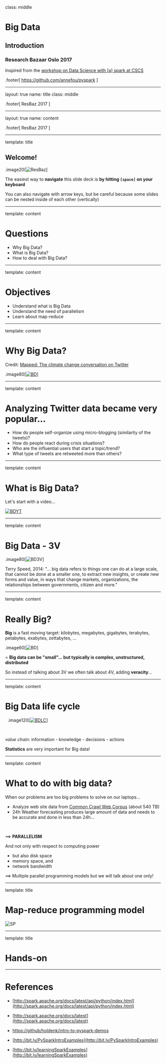 class: middle

# Big Data
## Introduction

### Research Bazaar Oslo 2017

Inspired from the [workshop on Data Science with \[a\] spark at CSCS](http://user.cscs.ch/getting_started/tutorials/2016/workshop_on_data_science_with_a_spark/index.html)

<!-- Slides by Anne Fouilloux<br/> -->

.footer[
https://github.com/annefou/pyspark
]

---

layout: true
name: title
class: middle

.footer[
ResBaz 2017
]

---

layout: true
name: content

.footer[
ResBaz 2017
]

---

template: title

## Welcome!

.image20[![ResBaz](../images/ResBazLogo.png)]

The easiest way to **navigate** this slide deck
is **by hitting `[space]` on your keyboard**

You can also navigate with arrow keys, but be careful because some
slides can be nested inside of each other (vertically)

---

template: content

#  Questions

- Why Big Data?
- What is Big Data?
- How to deal with Big Data?

---
template: content

# Objectives

- Understand what is Big Data
- Understand the need of parallelism 
- Learn about map-reduce 


---
template: content

# Why Big Data?

Credit: [Mapped: The climate change conversation on Twitter](https://www.carbonbrief.org/mapped-the-climate-change-conversation-on-twitter)

.image80[[![BD](../images/BDWhy.png)](http://sna-analysis.s3.amazonaws.com/zoomify/cc-me-31mar.htm)]


---
template: content

# Analyzing Twitter data became very popular...

- How do people self-organize using micro-blogging (similarity of the tweets)?
- How do people react during crisis situations?
- Who are the influential users that start a topic/trend?
- What type of tweets are retweeted more than others?

---
template: content

# What is Big Data?

Let's start with a video...

[![BDYT](../images/BigDataYT.png)](https://www.youtube.com/watch?v=PI7SLOovO5c)

---
template: content

# Big Data - 3V

.image80[![BD3V](../images/BDVVV.png)]

Terry Speed, 2014: 
"... big data refers to things one can do at a large scale, that cannot be done
at a smaller one, to extract new insights, or create new forms and value, in ways that
change markets, organizations, the relationships between governments, citizen and more."


---
template: content

# Really Big?

**Big** is a fast moving target: kilobytes, megabytes,
gigabytes, terabytes, petabytes, exabytes, zettabytes, ...

.image60[![BD](../images/BigData.png)] 

=  **Big data can be "small"... but typically is complex, unstructured, distributed**

So instead of talking about 3V we often talk about 4V, adding **veracity**...

---
template: content

# Big Data life cycle

&nbsp;
.image120[[![BDLC](../images/BDlifecycle.png)](http://www.journaldev.com/8795/introduction-to-hadoop)]

&nbsp;

*value chain*: information - knowledge - decisions - actions


**Statistics** are very important for Big data!

---
template: content

# What to do with big data?

When our problems are too big problems to solve on our laptops...

- Analyze web site data from [Common Crawl Web Corpus](http://commoncrawl.org/) (about 540 TB)
- 24h Weather forecasting produces large amount of data and needs to be accurate and done in less than 24h...

&nbsp;


==> **PARALLELISM**

And not only with respect to computing power
- but also disk space
- memory space, and
- network bandwidth

==> Multiple parallel programming models but we will talk about one only!

---
template: title
#  Map-reduce programming model

![SP](../images/map-reduce.png)



---
template: title
#  Hands-on



---
<!-- REFERENCES -->

# References


- [http://spark.apache.org/docs/latest/api/python/index.html](http://spark.apache.org/docs/latest/api/python/index.html)

- [http://spark.apache.org/docs/latest](http://spark.apache.org/docs/latest)

- [https://github/holdenk/intro-to-pyspark-demos](https://github/holdenk/intro-to-pyspark-demos)

- [http://bit.ly/PySparkIntroExamples](http://bit.ly/PySparkIntroExamples)
- [http://bit.ly/learningSparkExamples](http://bit.ly/learningSparkExamples)
